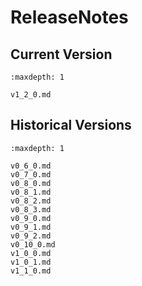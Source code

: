 # ReleaseNotes


## Current Version


```{toctree}
:maxdepth: 1

v1_2_0.md
```



## Historical Versions


```{toctree}
:maxdepth: 1

v0_6_0.md
v0_7_0.md
v0_8_0.md
v0_8_1.md
v0_8_2.md
v0_8_3.md
v0_9_0.md
v0_9_1.md
v0_9_2.md
v0_10_0.md
v1_0_0.md
v1_0_1.md
v1_1_0.md
```
